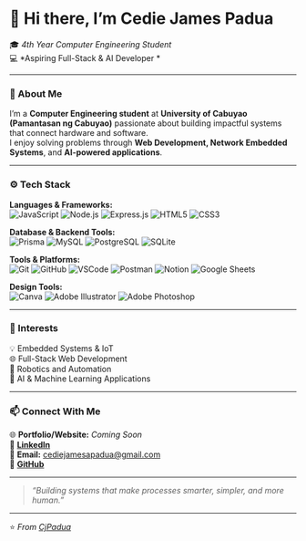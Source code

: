 # 👋 Hi there, I’m **Cedie James Padua**  

🎓 *4th Year Computer Engineering Student*  
💻 *Aspiring Full-Stack & AI Developer *  

---

### 🧠 About Me
I’m a **Computer Engineering student** at **University of Cabuyao (Pamantasan ng Cabuyao)** passionate about building impactful systems that connect hardware and software.  
I enjoy solving problems through **Web Development, Network Embedded Systems**, and **AI-powered applications**.  

---

### ⚙️ Tech Stack

**Languages & Frameworks:**  
![JavaScript](https://img.shields.io/badge/JavaScript-F7DF1E?logo=javascript&logoColor=black)
![Node.js](https://img.shields.io/badge/Node.js-339933?logo=node.js&logoColor=white)
![Express.js](https://img.shields.io/badge/Express.js-000000?logo=express&logoColor=white)
![HTML5](https://img.shields.io/badge/HTML5-E34F26?logo=html5&logoColor=white)
![CSS3](https://img.shields.io/badge/CSS3-1572B6?logo=css3&logoColor=white)

**Database & Backend Tools:**  
![Prisma](https://img.shields.io/badge/Prisma-2D3748?logo=prisma&logoColor=white)
![MySQL](https://img.shields.io/badge/MySQL-4479A1?logo=mysql&logoColor=white)
![PostgreSQL](https://img.shields.io/badge/PostgreSQL-336791?logo=postgresql&logoColor=white)
![SQLite](https://img.shields.io/badge/SQLite-003B57?logo=sqlite&logoColor=white)

**Tools & Platforms:**  
![Git](https://img.shields.io/badge/Git-F05032?logo=git&logoColor=white)
![GitHub](https://img.shields.io/badge/GitHub-181717?logo=github&logoColor=white)
![VSCode](https://img.shields.io/badge/VSCode-0078D4?logo=visualstudiocode&logoColor=white)
![Postman](https://img.shields.io/badge/Postman-FF6C37?logo=postman&logoColor=white)
![Notion](https://img.shields.io/badge/Notion-000000?logo=notion&logoColor=white)
![Google Sheets](https://img.shields.io/badge/Google_Sheets-34A853?logo=googlesheets&logoColor=white)

**Design Tools:**  
![Canva](https://img.shields.io/badge/Canva-00C4CC?logo=canva&logoColor=white)
![Adobe Illustrator](https://img.shields.io/badge/Illustrator-FF9A00?logo=adobeillustrator&logoColor=white)
![Adobe Photoshop](https://img.shields.io/badge/Photoshop-31A8FF?logo=adobephotoshop&logoColor=white)

---

### 💬 Interests
💡 Embedded Systems & IoT  
🌐 Full-Stack Web Development  
🤖 Robotics and Automation  
🧠 AI & Machine Learning Applications  

---

### 📫 Connect With Me
🌐 **Portfolio/Website:** *Coming Soon*  
💼 [**LinkedIn**](https://linkedin.com/in/cjpadua)  
📧 **Email:** cediejamesapadua@gmail.com  
🐙 [**GitHub**](https://github.com/CjPadua)

---

> _“Building systems that make processes smarter, simpler, and more human.”_

---

⭐️ _From [CjPadua](https://github.com/CjPadua)_
